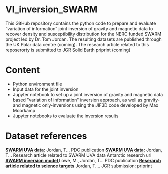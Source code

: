 # VI_inversion_SWARM

This GitHub repository contains the python code to prepare and evaluate “variation of information” joint inversion of gravity and magnetic data to recover density and susceptibility distribution for the NERC funded SWARM project led by Dr. Tom Jordan. 
The resulting datasets are published through the UK Polar data centre (coming). The research article related to this reposerorty is submitted to JGR Solid Earth priprint (coming)
# Content 

<ul>
  <li> Python environment file</li>
  <li> Input data for the joint inversion</li>
  <li>Jupyter notebook to set up a joint inversion of gravity and magnetic data based "variation of information" inversion approach, as well as gravity- and magnetic only-inversions using the JIF3D code developed by Max Moorkamp</li>
  <li>Jupyter notebooks to evaluate the inversion results</li>
</ul>

# Dataset references
**<ins>SWARM UVA data:<ins>** Jordan, T... PDC publication
**<ins>SWARM UVA data:<ins>** Jordan, T... Research article related to SWARM UVA data Antarctic research url
**<ins>SWARM inversion model <ins>** Lowe, M., Jordan, T... PDC publication
**<ins>Reserarch article related to science targets<ins>** Jordan, T.... JGR submission: priprint
